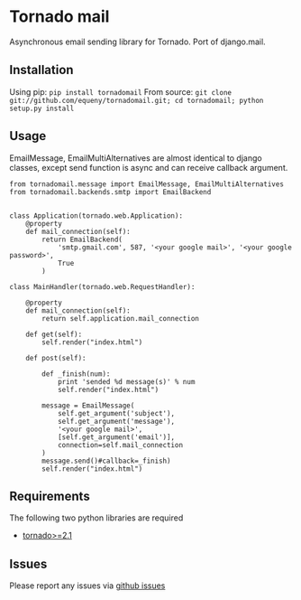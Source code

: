 Tornado mail
============

Asynchronous email sending library for Tornado. Port of django.mail.


Installation
------------

Using pip: `pip install tornadomail`
From source: `git clone git://github.com/equeny/tornadomail.git; cd tornadomail; python setup.py install`

Usage
-----

EmailMessage, EmailMultiAlternatives are almost identical to django classes, except send function is async and can receive callback argument.

    from tornadomail.message import EmailMessage, EmailMultiAlternatives
    from tornadomail.backends.smtp import EmailBackend


    class Application(tornado.web.Application):
        @property
        def mail_connection(self):
            return EmailBackend(
                'smtp.gmail.com', 587, '<your google mail>', '<your google password>',
                True
            )

    class MainHandler(tornado.web.RequestHandler):

        @property
        def mail_connection(self):
            return self.application.mail_connection

        def get(self):
            self.render("index.html")

        def post(self):

            def _finish(num):
                print 'sended %d message(s)' % num
                self.render("index.html")

            message = EmailMessage(
                self.get_argument('subject'),
                self.get_argument('message'),
                '<your google mail>',
                [self.get_argument('email')],
                connection=self.mail_connection
            )
            message.send()#callback=_finish)
            self.render("index.html")
                                                                                                    
Requirements
------------
The following two python libraries are required

* [tornado>=2.1](http://github.com/facebook/tornado)

Issues
------

Please report any issues via [github issues](https://github.com/equeny/tornadomail/issues)
